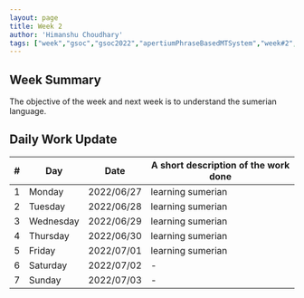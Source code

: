 ```yaml
---
layout: page
title: Week 2
author: 'Himanshu Choudhary'
tags: ["week","gsoc","gsoc2022","apertiumPhraseBasedMTSystem","week#2","eval#1"]
---
```


## Week Summary

The objective of the week and next week is to understand the sumerian language.

## Daily Work Update

|\#|Day|Date|A short description of the work done|  
|---	|---	|---	|---	|  
|1   	| Monday 	|   	2022/06/27	| learning sumerian |  
|2   	| Tuesday  	|   2022/06/28	| learning sumerian	|  
|3   	| Wednesday |  2022/06/29 	| learning sumerian |  
|4   	| Thursday  |   2022/06/30	| learning sumerian |  
|5   	| Friday  	|   2022/07/01	| learning sumerian |  
|6   	| Saturday  |  2022/07/02	| - |  
|7   	| Sunday  	|   2022/07/03	| - |  
